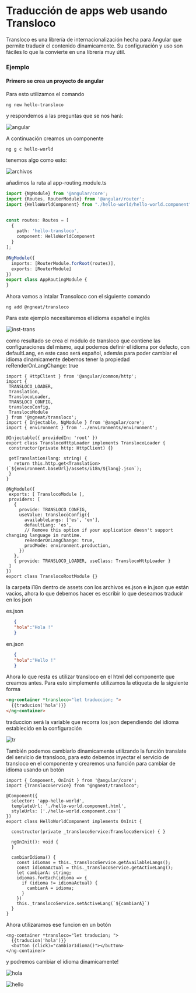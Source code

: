 # Traducción de apps web usando Transloco
Transloco es una librería de internacionalización hecha para Angular que permite traducir el contenido 
dinamicamente. Su configuración y uso son fáciles lo que la convierte en una librería muy útil.

### Ejemplo
#### Primero se crea un proyecto de angular
Para esto utilizamos el comando 
```
ng new hello-transloco
```
 y respondemos a las preguntas que se nos hará:
 
 ![angular](https://drive.google.com/file/d/1Ae5PekI4nnZow-WsWt7PUWAZHA2Op_n5/view?usp=sharing)

A continuación creamos un componente  
```
ng g c hello-world
```

tenemos algo como esto:

![archivos](https://drive.google.com/file/d/1vZnHYVforgvJl6dg-qAWZMhnJLPCwGal/view?usp=sharing)

añadimos la ruta al app-routing.module.ts

``` typescript
import {NgModule} from '@angular/core';
import {Routes, RouterModule} from '@angular/router';
import {HelloWorldComponent} from "./hello-world/hello-world.component";


const routes: Routes = [
  {
    path: 'hello-transloco',
    component: HelloWorldComponent
  }
];

@NgModule({
  imports: [RouterModule.forRoot(routes)],
  exports: [RouterModule]
})
export class AppRoutingModule {
}

```


Ahora vamos a intalar Transoloco con el siguiente comando
```
ng add @ngneat/transloco
```
Para este ejemplo necesitaremos el idioma español e inglés

![inst-trans](https://drive.google.com/file/d/1OeHuDTa5jkQJI0QPuwAS9Qmfd4rG7OD3/view?usp=sharing)

como resultado se crea el módulo de transloco que contiene  las configuraciones del mismo, aqui podemos definir el idioma por defecto, con defaultLang, en este caso será español, además para poder cambiar el idioma dinamicamente debemos tener la propiedad reRenderOnLangChange: true 
 ```
import { HttpClient } from '@angular/common/http';
import {
  TRANSLOCO_LOADER,
  Translation,
  TranslocoLoader,
  TRANSLOCO_CONFIG,
  translocoConfig,
  TranslocoModule
} from '@ngneat/transloco';
import { Injectable, NgModule } from '@angular/core';
import { environment } from '../environments/environment';

@Injectable({ providedIn: 'root' })
export class TranslocoHttpLoader implements TranslocoLoader {
  constructor(private http: HttpClient) {}

  getTranslation(lang: string) {
    return this.http.get<Translation>(`${environment.baseUrl}/assets/i18n/${lang}.json`);
  }
}

@NgModule({
  exports: [ TranslocoModule ],
  providers: [
    {
      provide: TRANSLOCO_CONFIG,
      useValue: translocoConfig({
        availableLangs: ['es', 'en'],
        defaultLang: 'es',
        // Remove this option if your application doesn't support changing language in runtime.
        reRenderOnLangChange: true,
        prodMode: environment.production,
      })
    },
    { provide: TRANSLOCO_LOADER, useClass: TranslocoHttpLoader }
  ]
})
export class TranslocoRootModule {}

```
 
 la carpeta i18n dentro de assets  con los archivos es.json e in.json que están vacios, ahora lo que debemos hacer es escribir lo que deseamos traducir en los json

es.json
``` json
   {
   "hola":"Hola !"
   }
```

en.json
``` json
   {
   "hola":"Hello !"
   }
```
Ahora lo que resta es utilizar transloco en el html del componente que creamos antes.
Para esto simplemente utilizamos la etiqueta <ng-container> de la siguiente forma
``` html
<ng-container *transloco="let traduccion; ">
  {{traducion('hola')}}
</ng-container>
```
traduccion será la variable que recorra los json dependiendo del idioma establecido en la configuración

![tr](https://drive.google.com/file/d/1oFNbsq2ujaI0JsAbkeqc9P0lmPzSb-hu/view?usp=sharing)

También podemos cambiarlo dinamicamente utilizando la función translate del servicio de transloco, para esto debemos inyectar el servicio de transloco en el componente y crearemos una función para cambiar de idioma usando un botón

```
import { Component, OnInit } from '@angular/core';
import {TranslocoService} from "@ngneat/transloco";

@Component({
  selector: 'app-hello-world',
  templateUrl: './hello-world.component.html',
  styleUrls: ['./hello-world.component.css']
})
export class HelloWorldComponent implements OnInit {

  constructor(private _translocoService:TranslocoService) { }

  ngOnInit(): void {
  }

  cambiarIdioma() {
    const idiomas = this._translocoService.getAvailableLangs();
    const idiomaActual = this._translocoService.getActiveLang();
    let cambiarA: string;
    idiomas.forEach(idioma => {
      if (idioma != idiomaActual) {
        cambiarA = idioma;
      }
    })
    this._translocoService.setActiveLang(`${cambiarA}`)
  }
}

```
Ahora utilizaramos ese funcion en un botón

```
<ng-container *transloco="let traducion; ">
  {{traducion('hola')}}
  <button (click)="cambiarIdioma()"></button>
</ng-container>
```
y podremos cambiar el idioma dinamicamente! 

![hola](https://drive.google.com/file/d/1NVxY5nG9Da5cMIm6Iiw1sbILIC1MH1wW/view?usp=sharing)

![hello](https://drive.google.com/file/d/1Mp6-Txzcp6xK2YLOhmTgg1L8USawODWl/view?usp=sharing)
